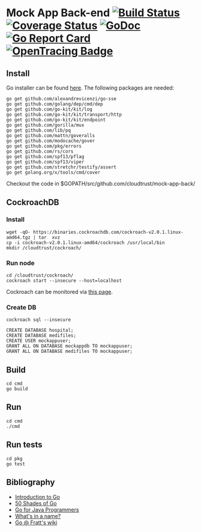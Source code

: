 Mock App Back-end [![Build Status][ci-img]][ci] [![Coverage Status][cov-img]][cov] [![GoDoc][godoc-img]][godoc] [![Go Report Card][report-img]][report] [![OpenTracing Badge][opentracing-img]][opentracing]
==================

## Install
Go installer can be found [here](https://golang.org/doc/install).
The following packages are needed:
```
go get github.com/alexandrevicenzi/go-sse
go get github.com/golang/dep/cmd/dep
go get github.com/go-kit/kit/log
go get github.com/go-kit/kit/transport/http
go get github.com/go-kit/kit/endpoint
go get github.com/gorilla/mux
go get github.com/lib/pq
go get github.com/mattn/goveralls
go get github.com/modocache/gover
go get github.com/pkg/errors
go get github.com/rs/cors
go get github.com/spf13/pflag
go get github.com/spf13/viper
go get github.com/stretchr/testify/assert
go get golang.org/x/tools/cmd/cover
```
Checkout the code in $GOPATH/src/github.com/cloudtrust/mock-app-back/

## CockroachDB
### Install
```
wget -qO- https://binaries.cockroachdb.com/cockroach-v2.0.1.linux-amd64.tgz | tar  xvz
cp -i cockroach-v2.0.1.linux-amd64/cockroach /usr/local/bin
mkdir /cloudtrust/cockroach/
```

### Run node
```
cd /cloudtrust/cockroach/
cockroach start --insecure --host=localhost
```
Cockroach can be monitored via [this page](http://localhost:8080/).

### Create DB
```
cockroach sql --insecure
```
```
CREATE DATABASE hospital;
CREATE DATABASE medifiles;
CREATE USER mockappuser;
GRANT ALL ON DATABASE mockappdb TO mockappuser;
GRANT ALL ON DATABASE medifiles TO mockappuser;
```

###

## Build
```
cd cmd
go build
```

## Run
```
cd cmd
./cmd
```

## Run tests
```
cd pkg
go test
```

## Bibliography
* [Introduction to Go](https://talks.godoc.org/github.com/davecheney/introduction-to-go/introduction-to-go.slide)
* [50 Shades of Go](http://devs.cloudimmunity.com/gotchas-and-common-mistakes-in-go-golang/)
* [Go for Java Programmers](https://talks.golang.org/2015/go-for-java-programmers.slide)
* [What's in a name?](https://talks.golang.org/2014/names.slide)
* [Go @ Fratt's wiki](https://wiki.frattino.ch/doku.php?id=go)

[ci-img]: https://travis-ci.org/cloudtrust/mock-app-back.svg?branch=master
[ci]: https://travis-ci.org/cloudtrust/mock-app-back
[cov-img]: https://coveralls.io/repos/github/cloudtrust/mock-app-back/badge.svg?branch=master
[cov]: https://coveralls.io/github/cloudtrust/mock-app-back?branch=master
[godoc-img]: https://godoc.org/github.com/cloudtrust/mock-app-back?status.svg
[godoc]: https://godoc.org/github.com/cloudtrust/mock-app-back
[report-img]: https://goreportcard.com/badge/github.com/cloudtrust/mock-app-back
[report]: https://goreportcard.com/report/github.com/cloudtrust/mock-app-back
[opentracing-img]: https://img.shields.io/badge/OpenTracing-enabled-blue.svg
[opentracing]: http://opentracing.io
